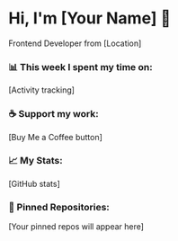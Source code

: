 # Hi, I'm [Your Name] 👋

Frontend Developer from [Location]

### 📊 This week I spent my time on:
[Activity tracking]

### ☕ Support my work:
[Buy Me a Coffee button]

### 📈 My Stats:
[GitHub stats]

### 📌 Pinned Repositories:
[Your pinned repos will appear here]

